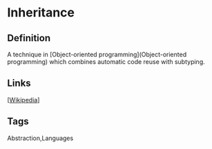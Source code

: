 # Inheritance

## Definition
A technique in [Object-oriented programming](Object-oriented programming) which combines automatic code reuse with subtyping.

## Links


[[Wikipedia](http://en.wikipedia.org/wiki/Inheritance_(object-oriented_programming))]

## Tags
Abstraction,Languages


